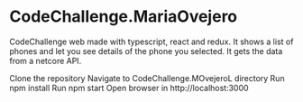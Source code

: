 # CodeChallenge.MariaOvejero
CodeChallenge web made with typescript, react and redux. It shows a list of phones and let you see details of the phone you selected. It gets the data from a netcore API.




Clone the repository Navigate to CodeChallenge.MOvejeroL directory Run npm install Run npm start Open browser in http://localhost:3000
